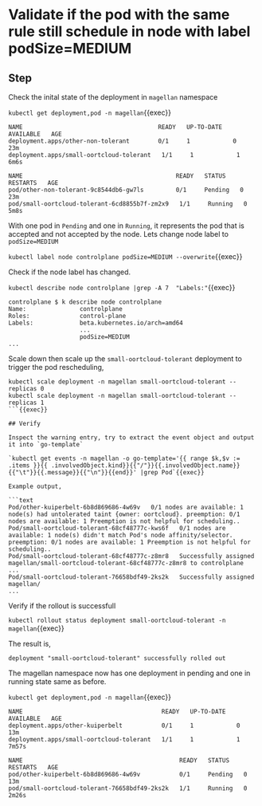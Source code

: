 # Validate if the pod with the same rule still schedule in node with label podSize=MEDIUM

## Step

Check the inital state of the deployment in `magellan` namespace

`kubectl get deployment,pod -n magellan`{{exec}}

```text
NAME                                      READY   UP-TO-DATE   AVAILABLE   AGE
deployment.apps/other-non-tolerant        0/1     1            0           23m
deployment.apps/small-oortcloud-tolerant   1/1     1            1           6m6s

NAME                                           READY   STATUS    RESTARTS   AGE
pod/other-non-tolerant-9c8544db6-gw7ls         0/1     Pending   0          23m
pod/small-oortcloud-tolerant-6cd8855b7f-zm2x9   1/1     Running   0          5m8s
```

With one pod in `Pending` and one in `Running`, it represents the pod that is accepted and not accepted by the node. Lets change node label to `podSize=MEDIUM`

`kubectl label node controlplane podSize=MEDIUM --overwrite`{{exec}}

Check if the node label has changed.

`kubectl describe node controlplane |grep -A 7  "Labels:"`{{exec}}

```text
controlplane $ k describe node controlplane 
Name:               controlplane
Roles:              control-plane
Labels:             beta.kubernetes.io/arch=amd64
                    ...
                    podSize=MEDIUM
...
```

Scale down then scale up the `small-oortcloud-tolerant` deployment  to trigger the pod rescheduling,

```
kubectl scale deployment -n magellan small-oortcloud-tolerant --replicas 0
kubectl scale deployment -n magellan small-oortcloud-tolerant --replicas 1
```{{exec}}

## Verify

Inspect the warning entry, try to extract the event object and output it into `go-template`

`kubectl get events -n magellan -o go-template='{{ range $k,$v := .items }}{{ .involvedObject.kind}}{{"/"}}{{.involvedObject.name}}{{"\t"}}{{.message}}{{"\n"}}{{end}}' |grep Pod`{{exec}}

Example output,

```text
Pod/other-kuiperbelt-6b8d869686-4w69v   0/1 nodes are available: 1 node(s) had untolerated taint {owner: oortcloud}. preemption: 0/1 nodes are available: 1 Preemption is not helpful for scheduling..
Pod/small-oortcloud-tolerant-68cf48777c-kws6f   0/1 nodes are available: 1 node(s) didn't match Pod's node affinity/selector. preemption: 0/1 nodes are available: 1 Preemption is not helpful for scheduling..
Pod/small-oortcloud-tolerant-68cf48777c-z8mr8   Successfully assigned magellan/small-oortcloud-tolerant-68cf48777c-z8mr8 to controlplane
...
Pod/small-oortcloud-tolerant-76658bdf49-2ks2k   Successfully assigned magellan/
...
```

Verify if the rollout is successfull

`kubectl rollout status deployment small-oortcloud-tolerant -n magellan`{{exec}}

The result is,

```text
deployment "small-oortcloud-tolerant" successfully rolled out
```

The magellan namespace now has one deployment in pending and one in running state same as before.

`kubectl get deployment,pod -n magellan`{{exec}}

```text
NAME                                       READY   UP-TO-DATE   AVAILABLE   AGE
deployment.apps/other-kuiperbelt           0/1     1            0           13m
deployment.apps/small-oortcloud-tolerant   1/1     1            1           7m57s

NAME                                            READY   STATUS    RESTARTS   AGE
pod/other-kuiperbelt-6b8d869686-4w69v           0/1     Pending   0          13m
pod/small-oortcloud-tolerant-76658bdf49-2ks2k   1/1     Running   0          2m26s
```
